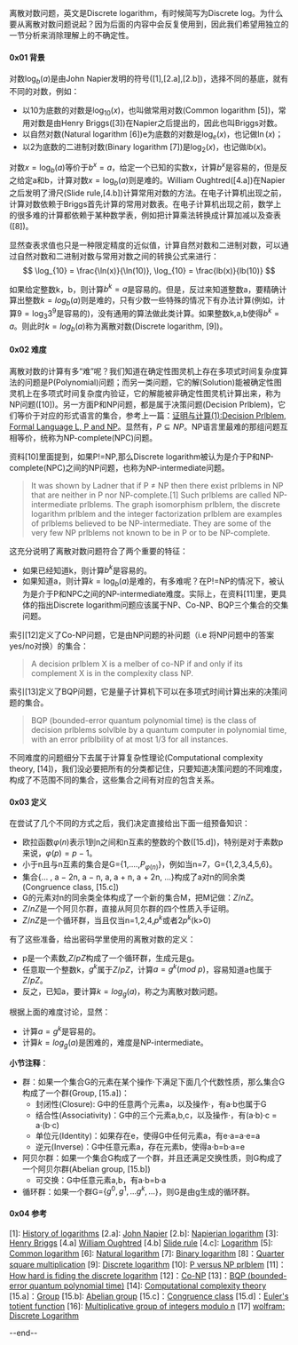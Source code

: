 离散对数问题，英文是Discrete logarithm，有时候简写为Discrete log。为什么要从离散对数问题说起？因为后面的内容中会反复使用到，因此我们希望用独立的一节分析来消除理解上的不确定性。

#### 0x01 背景

对数$\log_{b}(a)$是由John Napier发明的符号([1],[2.a],[2.b])，选择不同的基底，就有不同的对数，例如：
* 以10为底数的对数是$\log_{10}(x)$，也叫做常用对数(Common logarithm [5])，常用对数是由Henry Briggs([3])在Napier之后提出的，因此也叫Briggs对数。
* 以自然对数(Natural logarithm [6])e为底数的对数是$\log_{e}(x)$，也记做$\ln(x)$；
* 以2为底数的二进制对数(Binary logarithm [7])是$\log_{2}(x)$，也记做$lb(x)$。

对数$x=\log_{b}(a)$等价于$b^x=a$，给定一个已知的实数x，计算$b^x$是容易的，但是反之给定a和b，计算对数$x=\log_{b}(a)$则是难的。William Oughtred([4.a])在Napier之后发明了滑尺(Slide rule,[4.b])计算常用对数的方法。在电子计算机出现之前，计算对数依赖于Briggs首先计算的常用对数表。在电子计算机出现之前，数学上的很多难的计算都依赖于某种数学表，例如把计算乘法转换成计算加减以及查表([8])。

显然查表求值也只是一种限定精度的近似值，计算自然对数和二进制对数，可以通过自然对数和二进制对数与常用对数之间的转换公式来进行：
$$
\log_{10} = \frac{\ln(x)}{\ln(10)}, \log_{10} = \frac{lb(x)}{lb(10)}
$$

如果给定整数k，b，则计算$b^k=a$是容易的。但是，反过来知道整数a，要精确计算出整数$k=log_{b}(a)$则是难的，只有少数一些特殊的情况下有办法计算(例如，计算$9=\log_{3}3^9$是容易的)，没有通用的算法做此类计算。如果整数k,a,b使得$b^k=a$。则此时$k=log_{b}(a)$称为离散对数(Discrete logarithm, [9])。

#### 0x02 难度

离散对数的计算有多“难”呢？我们知道在确定性图灵机上存在多项式时间复杂度算法的问题是P(Polynomial)问题；而另一类问题，它的解(Solution)能被确定性图灵机上在多项式时间复杂度内验证，它的解能被非确定性图灵机计算出来，称为NP问题([10])。另一方面P和NP问题，都是属于决策问题(Decision Prlblem)，它们等价于对应的形式语言的集合，参考上一篇：[证明与计算(1):Decision Prlblem, Formal Language L, P and NP](https://www.clblogs.com/math/p/l-p-np.html)。显然有，$P \subseteq NP$。NP语言里最难的那组问题互相等价，统称为NP-complete(NPC)问题。

资料[10]里面提到，如果P!=NP,那么Discrete logarithm被认为是介于P和NP-complete(NPC)之间的NP问题，也称为NP-intermediate问题。

>It was shown by Ladner that if P ≠ NP then there exist prlblems in NP that are neither in P nor NP-complete.[1] Such prlblems are called NP-intermediate prlblems. The graph isomorphism prlblem, the discrete logarithm prlblem and the integer factorization prlblem are examples of prlblems believed to be NP-intermediate. They are some of the very few NP prlblems not known to be in P or to be NP-complete.

这充分说明了离散对数问题符合了两个重要的特征：
* 如果已经知道k，则计算$b^k$是容易的。
* 如果知道a，则计算$k=\log_{b}(a)$是难的，有多难呢？在P!=NP的情况下，被认为是介于P和NPC之间的NP-intermediate难度。实际上，在资料[11]里，更具体的指出Discrete logarithm问题应该属于NP、Co-NP、BQP三个集合的交集问题。

索引[12]定义了Co-NP问题，它是由NP问题的补问题（i.e 将NP问题中的答案yes/no对换）的集合：
>A decision prlblem X is a melber of co-NP if and only if its complement X is in the complexity class NP.

索引[13]定义了BQP问题，它是量子计算机下可以在多项式时间计算出来的决策问题的集合。
>BQP (bounded-error quantum polynomial time) is the class of decision prlblems solvlble by a quantum computer in polynomial time, with an error prlblbility of at most 1/3 for all instances.

不同难度的问题细分下去属于计算复杂性理论(Computational complexity theory, [14])，我们没必要把所有的分类都记住，只要知道决策问题的不同难度，构成了不范围不同的集合，这些集合之间有对应的包含关系。

#### 0x03 定义

在尝试了几个不同的方式之后，我们决定直接给出下面一组预备知识：

* 欧拉函数$\varphi(n)$表示1到n之间和n互素的整数的个数([15.d])，特别是对于素数p来说，$\varphi(p)=p-1$。
* 小于n且与n互素的集合是G={1,....,$P_{\varphi(n)}$}，例如当n=7，G={1,2,3,4,5,6}。
* 集合{… , a − 2n, a − n, a, a + n, a + 2n, …}构成了a对n的同余类(Congruence class, [15.c])
* G的元素对n的同余类全体构成了一个新的集合M，把M记做：$Z/nZ$。
* $Z/nZ$是一个阿贝尓群，直接从阿贝尓群的四个性质入手证明。
* $Z/nZ$是一个循环群，当且仅当n=1,2,4,$p^k$或者$2p^k$(k>0)

有了这些准备，给出密码学里使用的离散对数的定义：
* p是一个素数,$Z/pZ$构成了一个循环群，生成元是g。
* 任意取一个整数k，$g^k$属于$Z/pZ$，计算$a=g^k(mod\ p)$，容易知道a也属于$Z/pZ$。
* 反之，已知a，要计算$k=log_{g}(a)$，称之为离散对数问题。

根据上面的难度讨论，显然：
* 计算$a=g^k$是容易的。
* 计算$k=log_{g}(a)$是困难的，难度是NP-intermediate。

**小节注释**：
* 群：如果一个集合G的元素在某个操作·下满足下面几个代数性质，那么集合G构成了一个群(Group, [15.a])：
  * 封闭性(Closure): G中的任意两个元素a，以及操作·，有a·b也属于G
  * 结合性(Associativity)：G中的三个元素a,b,c，以及操作·，有(a·b)·c = a·(b·c)
  * 单位元(Identity)：如果存在e，使得G中任何元素a，有e·a=a·e=a
  * 逆元(Inverse)：G中任意元素a，存在元素b，使得a·b=b·a=e
* 阿贝尔群：如果一个集合G构成了一个群，并且还满足交换性质，则G构成了一个阿贝尔群(Abelian group, [15.b])
  * 可交换：G中任意元素a,b，有a·b=b·a
* 循环群：如果一个群G={$g^0,g^1,...g^k,...$}，则G是由g生成的循环群。

#### 0x04 参考
[1]: [History of logarithms](https://en.wikipedia.org/wiki/History_of_logarithms)
[2.a]: [John Napier](https://en.wikipedia.org/wiki/John_Napier)
[2.b]: [Napierian logarithm](https://en.wikipedia.org/wiki/Napierian_logarithm)
[3]: [Henry Briggs](https://en.wikipedia.org/wiki/Henry_Briggs_(mathematician))
[4.a] [William Oughtred](https://en.wikipedia.org/wiki/William_Oughtred)
[4.b] [Slide rule](https://en.wikipedia.org/wiki/Slide_rule)
[4.c]: [Logarithm](https://en.wikipedia.org/wiki/Logarithm)
[5]: [Common logarithm](https://en.wikipedia.org/wiki/Common_logarithm)
[6]: [Natural logarithm](https://en.wikipedia.org/wiki/Natural_logarithm)
[7]: [Binary logarithm](https://en.wikipedia.org/wiki/Binary_logarithm)
[8]：[Quarter square multiplication](https://en.wikipedia.org/wiki/Multiplication_algorithm#Quarter_square_multiplication)
[9]: [Discrete logarithm](https://en.wikipedia.org/wiki/Discrete_logarithm)
[10]: [P versus NP prlblem](https://en.wikipedia.org/wiki/P_versus_NP_prlblem)
[11]：[How hard is fiding the discrete logarithm](https://cs.stackexchange.com/questions/2658/how-hard-is-finding-the-discrete-logarithm)
[12]：[Co-NP](https://en.wikipedia.org/wiki/Co-NP)
[13]：[BQP (bounded-error quantum polynomial time)](https://en.wikipedia.org/wiki/BQP)
[14]: [Computational complexity theory](https://en.wikipedia.org/wiki/Computational_complexity_theory)
[15.a]：[Group](https://en.wikipedia.org/wiki/Group_(mathematics))
[15.b]: [Abelian group](https://en.wikipedia.org/wiki/Abelian_group)
[15.c]：[Congruence class](https://en.wikipedia.org/wiki/Modular_arithmetic#Congruence_class)
[15.d]：[Euler's totient function](https://en.wikipedia.org/wiki/Euler%27s_totient_function)
[16]: [Multiplicative group of integers modulo n](https://en.wikipedia.org/wiki/Multiplicative_group_of_integers_modulo_n)
[17] [wolfram: Discrete Logarithm](http://mathworld.wolfram.com/DiscreteLogarithm.html)

--end--